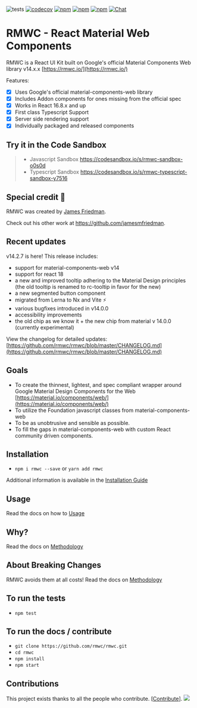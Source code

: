 ![tests](https://github.com/rmwc/rmwc/actions/workflows/unit-test.yml/badge.svg)
[![codecov](https://codecov.io/gh/rmwc/rmwc/branch/master/graph/badge.svg)](https://codecov.io/gh/rmwc/rmwc)
[![npm](https://img.shields.io/npm/v/rmwc.svg)](https://www.npmjs.com/package/rmwc)
[![npm](https://img.shields.io/npm/dm/@rmwc/base.svg)](https://www.npmjs.com/package/rmwc)
[![npm](https://img.shields.io/npm/l/rmwc.svg)](https://github.com/rmwc/rmwc/blob/master/LICENSE)
[![Chat](https://img.shields.io/discord/490680848979591168.svg)](https://discord.gg/4BSUxCW)

# RMWC - React Material Web Components

RMWC is a React UI Kit built on Google's official Material Components Web library v14.x.x
[https://rmwc.io/](https://rmwc.io/)

Features:

- [x] Uses Google's official material-components-web library
- [x] Includes Addon components for ones missing from the official spec
- [x] Works in React 16.8.x and up
- [x] First class Typescript Support
- [x] Server side rendering support
- [x] Individually packaged and released components

## Try it in the Code Sandbox

> - Javascript Sandbox https://codesandbox.io/s/rmwc-sandbox-o0s0d
> - Typescript Sandbox https://codesandbox.io/s/rmwc-typescript-sandbox-y7516

## Special credit 🥇

RMWC was created by [James Friedman](https://github.com/jamesmfriedman).

Check out his other work at https://github.com/jamesmfriedman.

## Recent updates

v14.2.7 is here! This release includes:

- support for material-components-web v14
- support for react 18
- a new and improved tooltip adhering to the Material Design principles (the old tooltip is renamed to rc-tooltip in favor for the new)
- a new segmented button component
- migrated from Lerna to Nx and Vite ⚡
- various bugfixes introduced in v14.0.0
- accessibility improvements
- the old chip as we know it + the new chip from material v 14.0.0 (currently experimental)

View the changelog for detailed updates: [https://github.com/rmwc/rmwc/blob/master/CHANGELOG.md](https://github.com/rmwc/rmwc/blob/master/CHANGELOG.md)

## Goals

- To create the thinnest, lightest, and spec compliant wrapper around Google
  Material Design Components for the Web
  [https://material.io/components/web/](https://material.io/components/web/)
- To utilize the Foundation javascript classes from material-components-web
- To be as unobtrusive and sensible as possible.
- To fill the gaps in material-components-web with custom React community driven components.

## Installation

- `npm i rmwc --save` or `yarn add rmwc`

Additional information is available in the [Installation Guide](https://rmwc.io/installation)

## Usage

Read the docs on how to [Usage](https://rmwc.io/usage)

## Why?

Read the docs on [Methodology](https://rmwc.io/methodology)

## About Breaking Changes

RMWC avoids them at all costs!
Read the docs on [Methodology](https://rmwc.io/methodology)

## To run the tests

- `npm test`

## To run the docs / contribute

- `git clone https://github.com/rmwc/rmwc.git`
- `cd rmwc`
- `npm install`
- `npm start`

## Contributions

This project exists thanks to all the people who contribute. [[Contribute](CONTRIBUTING.md)].
<a href="https://github.com/rmwc/rmwc/graphs/contributors">
<img src="https://contrib.rocks/image?repo=rmwc/rmwc" />
</a>
